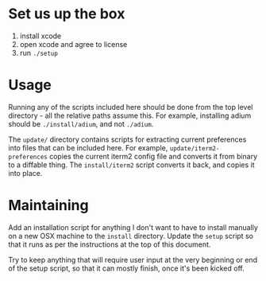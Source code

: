 # Set us up the box

1. install xcode
2. open xcode and agree to license
3. run `./setup`

# Usage

Running any of the scripts included here should be done from the top level
directory - all the relative paths assume this. For example, installing adium
should be `./install/adium`, and not `./adium`.

The `update/` directory contains scripts for extracting current preferences
into files that can be included here. For example, `update/iterm2-preferences`
copies the current iterm2 config file and converts it from binary to a diffable
thing. The `install/iterm2` script converts it back, and copies it into place.

# Maintaining

Add an installation script for anything I don't want to have to install
manually on a new OSX machine to the `install` directory. Update the `setup`
script so that it runs as per the instructions at the top of this document.

Try to keep anything that will require user input at the very beginning or end
of the setup script, so that it can mostly finish, once it's been kicked off.
